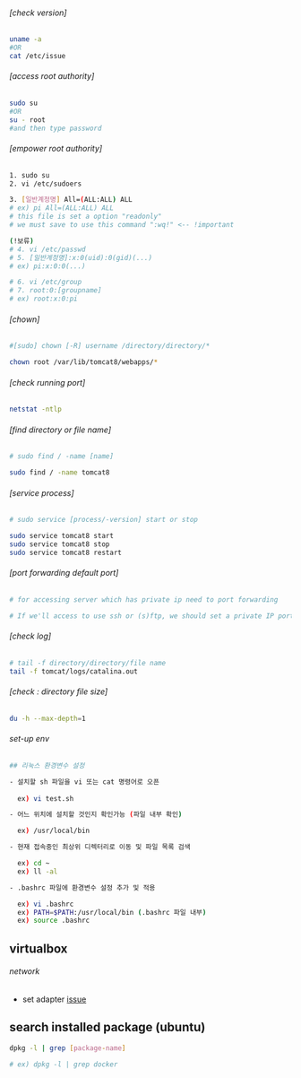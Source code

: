   ###### [check version]
```sh
uname -a
#OR
cat /etc/issue
```
  
###### [access root authority]
```sh
sudo su
#OR
su - root
#and then type password
```
  
###### [empower root authority]
```sh
1. sudo su
2. vi /etc/sudoers

3. [일반계정명] All=(ALL:ALL) ALL
# ex) pi All=(ALL:ALL) ALL
# this file is set a option "readonly"
# we must save to use this command ":wq!" <-- !important

(!보류)
# 4. vi /etc/passwd
# 5. [일반계정명]:x:0(uid):0(gid)(...) 
# ex) pi:x:0:0(...)

# 6. vi /etc/group
# 7. root:0:[groupname]
# ex) root:x:0:pi
```
  
###### [chown]
```sh
#[sudo] chown [-R] username /directory/directory/*

chown root /var/lib/tomcat8/webapps/*
```
  
###### [check running port]
```sh
netstat -ntlp
```
  
###### [find directory or file name]
```sh
# sudo find / -name [name] 

sudo find / -name tomcat8
```
  
###### [service process]
```sh
# sudo service [process/-version] start or stop

sudo service tomcat8 start
sudo service tomcat8 stop
sudo service tomcat8 restart
```  
  
###### [port forwarding default port]
```sh
# for accessing server which has private ip need to port forwarding

# If we'll access to use ssh or (s)ftp, we should set a private IP port as 22
```
  
###### [check log]
```sh
# tail -f directory/directory/file name
tail -f tomcat/logs/catalina.out
```
###### [check : directory file size]
```sh
du -h --max-depth=1
```
###### set-up env
```sh
## 리눅스 환경변수 설정

- 설치할 sh 파일을 vi 또는 cat 명령어로 오픈
  
  ex) vi test.sh

- 어느 위치에 설치할 것인지 확인가능 (파일 내부 확인) 

  ex) /usr/local/bin

- 현재 접속중인 최상위 디렉터리로 이동 및 파일 목록 검색

  ex) cd ~
  ex) ll -al

- .bashrc 파일에 환경변수 설정 추가 및 적용

  ex) vi .bashrc
  ex) PATH=$PATH:/usr/local/bin (.bashrc 파일 내부)
  ex) source .bashrc
```

## virtualbox

###### network 

- set adapter
[issue](https://forums.virtualbox.org/viewtopic.php?t=88980)

## search installed package (ubuntu)
```sh
dpkg -l | grep [package-name]

# ex) dpkg -l | grep docker
```

